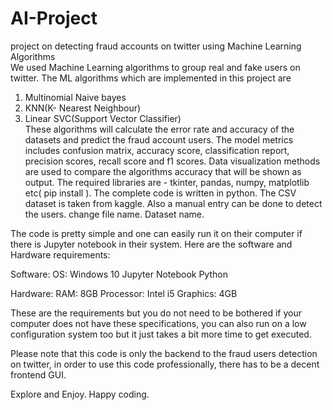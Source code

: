 # AI-Project
project on detecting fraud accounts on twitter using Machine Learning Algorithms                                                                                       
We used Machine Learning algorithms to group real and fake users on twitter. The ML algorithms which are implemented in this project are                                                                                                           
1) Multinomial Naive bayes                                                                                                                                                 
2) KNN(K- Nearest Neighbour)                                                                                                                                               
3) Linear SVC(Support Vector Classifier)                                                                                                                                   
These algorithms will calculate the error rate and accuracy of the datasets and predict the fraud account users. The model metrics includes confusion matrix, accuracy score, classification report, precision scores, recall score and f1 scores. Data visualization methods are used to compare the algorithms accuracy that will be shown as output. The required libraries are - tkinter, pandas, numpy, matplotlib etc( pip install ). The complete code is written in python. The CSV dataset is taken from kaggle. Also a manual entry can be done to detect the users. change file name. Dataset name.

The code is pretty simple and one can easily run it on their computer if there is Jupyter notebook in their system. 
Here are the software and Hardware requirements:

Software: OS: Windows 10 Jupyter Notebook Python

Hardware: RAM: 8GB Processor: Intel i5 Graphics: 4GB

These are the requirements but you do not need to be bothered if your computer does not have these specifications, you can also run on a low configuration system too but it just takes a bit more time to get executed.

Please note that this code is only the backend to the fraud users detection on twitter, in order to use this code professionally, there has to be a decent frontend GUI.

Explore and Enjoy.
Happy coding.


